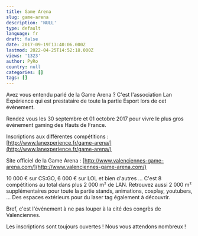 ```yaml
---
title: Game Arena
slug: game-arena
description: 'NULL'
type: default
language: fr
draft: false
date: 2017-09-19T13:40:06.000Z
lastmod: 2022-04-25T14:52:18.000Z
views: '1323'
author: PyRo
country: null
categories: []
tags: []
---
```

Avez vous entendu parlé de la Game Arena ? C'est l'association Lan Expérience qui est prestataire de toute la partie Esport lors de cet événement. 

Rendez vous les 30 septembre et 01 octobre 2017 pour vivre le plus gros événement gaming des Hauts de France. 

Inscriptions aux différentes compétitions : [http://www.lanexperience.fr/game-arena/](http://www.lanexperience.fr/game-arena/)

Site officiel de la Game Arena : [http://www.valenciennes-game-arena.com/](http://www.valenciennes-game-arena.com/)

10 000 € sur CS:GO, 6 000 € sur LOL et bien d'autres ... C'est 8 compétitions au total dans plus 2 000 m² de LAN. Retrouvez aussi 2 000 m² supplémentaires pour toute la partie stands, animations, cosplay, youtubers, ... Des espaces extérieurs pour du laser tag également à découvrir.

Bref, c'est l'événement à ne pas louper à la cité des congrès de Valenciennes. 

Les inscriptions sont toujours ouvertes ! Nous vous attendons nombreux !
